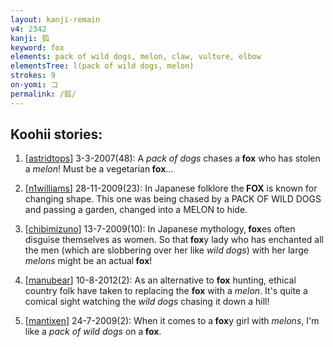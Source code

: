 ```yaml
---
layout: kanji-remain
v4: 2342
kanji: 狐
keyword: fox
elements: pack of wild dogs, melon, claw, vulture, elbow
elementsTree: l(pack of wild dogs, melon)
strokes: 9
on-yomi: コ
permalink: /狐/
---
```


## Koohii stories: 

1) [<a href="http://kanji.koohii.com/profile/astridtops">astridtops</a>] 3-3-2007(48): A <em>pack of dogs</em> chases a<strong> fox</strong> who has stolen a <em>melon</em>! Must be a vegetarian<strong> fox</strong>...

2) [<a href="http://kanji.koohii.com/profile/n1williams">n1williams</a>] 28-11-2009(23): In Japanese folklore the<strong> FOX</strong> is known for changing shape. This one was being chased by a PACK OF WILD DOGS and passing a garden, changed into a MELON to hide.

3) [<a href="http://kanji.koohii.com/profile/chibimizuno">chibimizuno</a>] 13-7-2009(10): In Japanese mythology,<strong> fox</strong>es often disguise themselves as women. So that<strong> fox</strong>y lady who has enchanted all the men (which are slobbering over her like <em>wild dogs</em>) with her large <em>melons</em> might be an actual<strong> fox</strong>!

4) [<a href="http://kanji.koohii.com/profile/manubear">manubear</a>] 10-8-2012(2): As an alternative to <strong>fox</strong> hunting, ethical country folk have taken to replacing the <strong>fox</strong> with a <em>melon</em>. It&#039;s quite a comical sight watching the <em>wild dogs</em> chasing it down a hill!

5) [<a href="http://kanji.koohii.com/profile/mantixen">mantixen</a>] 24-7-2009(2): When it comes to a<strong> fox</strong>y girl with <em>melons</em>, I&#039;m like a <em>pack of wild dogs</em> on a<strong> fox</strong>.

